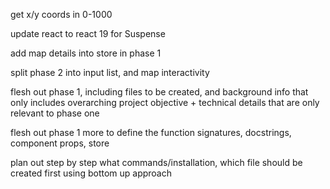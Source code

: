 get x/y coords in 0-1000

update react to react 19 for Suspense

add map details into store in phase 1

split phase 2 into input list, and map interactivity 

flesh out phase 1, including files to be created, and background info that only includes overarching project objective + technical details that are only relevant to phase one


flesh out phase 1 more to define the function signatures, docstrings, component props, store

plan out step by step what commands/installation, which file should be created first using bottom up approach

